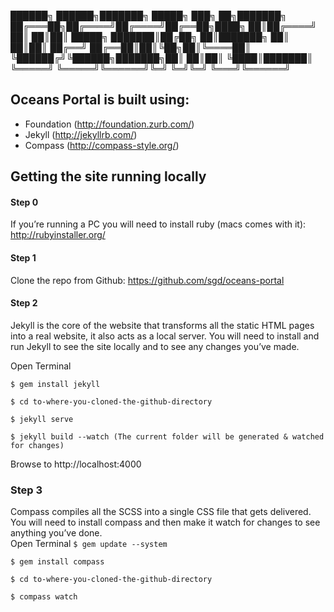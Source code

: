 

 ██████╗  ██████╗███████╗ █████╗ ███╗   ██╗███████╗
██╔═══██╗██╔════╝██╔════╝██╔══██╗████╗  ██║██╔════╝
██║   ██║██║     █████╗  ███████║██╔██╗ ██║███████╗
██║   ██║██║     ██╔══╝  ██╔══██║██║╚██╗██║╚════██║
╚██████╔╝╚██████╗███████╗██║  ██║██║ ╚████║███████║
 ╚═════╝  ╚═════╝╚══════╝╚═╝  ╚═╝╚═╝  ╚═══╝╚══════╝


## Oceans Portal is built using:

* Foundation (http://foundation.zurb.com/)
* Jekyll (http://jekyllrb.com/)
* Compass (http://compass-style.org/)

## Getting the site running locally

#### Step 0
If you’re running a PC you will need to install ruby (macs comes with it):
http://rubyinstaller.org/

#### Step 1
Clone the repo from Github:
https://github.com/sgd/oceans-portal

#### Step 2
Jekyll is the core of the website that transforms all the static HTML pages into a real website, it also acts as a local server. You will need to install and run Jekyll to see the site locally and to see any changes you’ve made.

Open Terminal

`$ gem install jekyll`

`$ cd to-where-you-cloned-the-github-directory`

`$ jekyll serve`

`$ jekyll build --watch (The current folder will be generated & watched for changes)`

Browse to http://localhost:4000

### Step 3
Compass compiles all the SCSS into a single CSS file that gets delivered. You will need to install compass and then make it watch for changes to see anything you’ve done.  
Open Terminal
`$ gem update --system`

`$ gem install compass`

`$ cd to-where-you-cloned-the-github-directory`

`$ compass watch`
